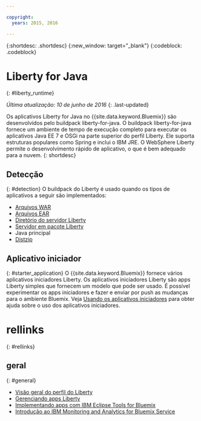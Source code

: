 ```yaml
---

copyright:
  years: 2015, 2016

---
```


{:shortdesc: .shortdesc}
{:new_window: target="_blank"}
{:codeblock: .codeblock}

# Liberty for Java
{: #liberty_runtime}

*Última atualização: 10 de junho de 2016*
{: .last-updated}

Os aplicativos Liberty for Java no {{site.data.keyword.Bluemix}} são desenvolvidos pelo buildpack liberty-for-java. O buildpack liberty-for-java fornece um ambiente de tempo de execução completo para executar os aplicativos Java EE 7 e OSGi na parte superior do perfil Liberty. Ele suporta estruturas populares como Spring e inclui o IBM JRE. O WebSphere Liberty permite o desenvolvimento rápido de aplicativo, o que é bem adequado para a nuvem.
{: shortdesc}

## Detecção
{: #detection}
O buildpack do Liberty é usado quando os tipos de aplicativos a seguir são implementados:
* [Arquivos WAR](optionsForPushing.html#stand_alone_apps)
* [Arquivos
EAR](optionsForPushing.html#stand_alone_apps)
* [Diretório do servidor Liberty](optionsForPushing.html#server_directory)
* [Servidor em pacote Liberty](optionsForPushing.html#packaged_server)
* Java principal
* [Distzip](https://github.com/cloudfoundry/ibm-websphere-liberty-buildpack/blob/master/docs/container-distZip.md)

## Aplicativo iniciador
{: #starter_application}
O {{site.data.keyword.Bluemix}} fornece vários aplicativos iniciadores Liberty.  Os aplicativos iniciadores Liberty são apps Liberty simples que fornecem um modelo que pode ser usado. É possível experimentar os apps iniciadores e fazer e enviar por push as mudanças para o ambiente Bluemix.  Veja [Usando os aplicativos iniciadores](../../cfapps/starter_app_usage.html) para obter ajuda sobre o uso dos aplicativos iniciadores.

# rellinks
{: #rellinks}
## geral
{: #general}
* [Visão geral do perfil do Liberty](http://www-01.ibm.com/support/knowledgecenter/SSAW57_8.5.5/com.ibm.websphere.wlp.nd.doc/ae/cwlp_about.html)
* [Gerenciando apps Liberty](../../manageapps/app_mng.html#Utilities)
* [Implementando apps com IBM Eclipse Tools for Bluemix](../../manageapps/eclipsetools/eclipsetools.html#eclipsetools)
* [Introdução ao IBM Monitoring and
Analytics for Bluemix Service](../../services/monana/index.html#monana_oview)


